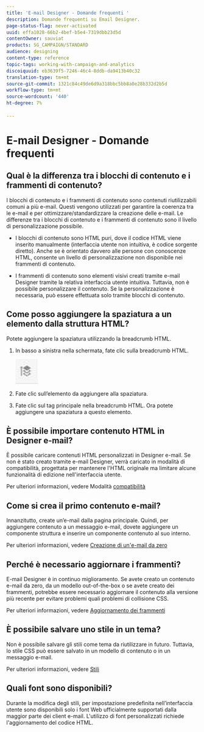 ```yaml
---
title: 'E-mail Designer - Domande frequenti '
description: Domande frequenti su Email Designer.
page-status-flag: never-activated
uuid: effa1028-66b2-4bef-b5e4-7319dbb23d5d
contentOwner: sauviat
products: SG_CAMPAIGN/STANDARD
audience: designing
content-type: reference
topic-tags: working-with-campaign-and-analytics
discoiquuid: eb3639f5-7246-46c4-8ddb-da9413b40c32
translation-type: tm+mt
source-git-commit: 1321c84c49de6d9a318bbc5bb8a0e28b332d2b5d
workflow-type: tm+mt
source-wordcount: '440'
ht-degree: 7%

---
```



# E-mail Designer - Domande frequenti

## Qual è la differenza tra i blocchi di contenuto e i frammenti di contenuto?

I blocchi di contenuto e i frammenti di contenuto sono contenuti riutilizzabili comuni a più e-mail. Questi vengono utilizzati per garantire la coerenza tra le e-mail e per ottimizzare/standardizzare la creazione delle e-mail. Le differenze tra i blocchi di contenuto e i frammenti di contenuto sono il livello di personalizzazione possibile.

* I blocchi di contenuto sono HTML puri, dove il codice HTML viene inserito manualmente (interfaccia utente non intuitiva, è codice sorgente diretto). Anche se è orientato davvero alle persone con conoscenze HTML, consente un livello di personalizzazione non disponibile nei frammenti di contenuto.

* I frammenti di contenuto sono elementi visivi creati tramite e-mail Designer tramite la relativa interfaccia utente intuitiva. Tuttavia, non è possibile personalizzare il contenuto. Se la personalizzazione è necessaria, può essere effettuata solo tramite blocchi di contenuto.

## Come posso aggiungere la spaziatura a un elemento dalla struttura HTML?

Potete aggiungere la spaziatura utilizzando la breadcrumb HTML.

1. In basso a sinistra nella schermata, fate clic sulla breadcrumb HTML.

   ![](assets/do-not-localize/breadcrumb.png)

1. Fate clic sull’elemento da aggiungere alla spaziatura.
1. Fate clic sul tag principale nella breadcrumb HTML.
Ora potete aggiungere una spaziatura a questo elemento.

## È possibile importare contenuto HTML in Designer e-mail?

È possibile caricare contenuti HTML personalizzati in Designer e-mail. Se non è stato creato tramite e-mail Designer, verrà caricato in modalità di compatibilità, progettata per mantenere l&#39;HTML originale ma limitare alcune funzionalità di edizione nell&#39;interfaccia utente.

Per ulteriori informazioni, vedere Modalità [compatibilità](../../designing/using/using-existing-content.md#compatibility-mode)

## Come si crea il primo contenuto e-mail?

Innanzitutto, create un’e-mail dalla pagina principale.
Quindi, per aggiungere contenuto a un messaggio e-mail, dovete aggiungere un componente struttura e inserire un componente contenuto al suo interno.

Per ulteriori informazioni, vedere [Creazione di un&#39;e-mail da zero](../../designing/using/quick-start.md#from-scratch-email)

## Perché è necessario aggiornare i frammenti?

E-mail Designer è in continuo miglioramento. Se avete creato un contenuto e-mail da zero, da un modello out-of-the-box o se avete creato dei frammenti, potrebbe essere necessario aggiornare il contenuto alla versione più recente per evitare problemi quali problemi di collisione CSS.

Per ulteriori informazioni, vedere [Aggiornamento dei frammenti](../../designing/using/designing-content-in-adobe-campaign.md#email-designer-updates)

## È possibile salvare uno stile in un tema?

Non è possibile salvare gli stili come tema da riutilizzare in futuro. Tuttavia, lo stile CSS può essere salvato in un modello di contenuto o in un messaggio e-mail.

Per ulteriori informazioni, vedere [Stili](../../designing/using/styles.md)

## Quali font sono disponibili?

Durante la modifica degli stili, per impostazione predefinita nell’interfaccia utente sono disponibili solo i font Web ufficialmente supportati dalla maggior parte dei client e-mail. L&#39;utilizzo di font personalizzati richiede l&#39;aggiornamento del codice HTML.
